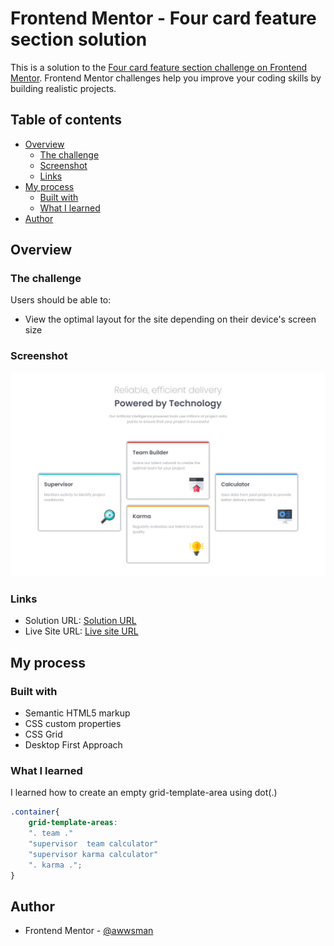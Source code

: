 # Frontend Mentor - Four card feature section solution

This is a solution to the [Four card feature section challenge on Frontend Mentor](https://www.frontendmentor.io/challenges/four-card-feature-section-weK1eFYK). Frontend Mentor challenges help you improve your coding skills by building realistic projects. 

## Table of contents

- [Overview](#overview)
  - [The challenge](#the-challenge)
  - [Screenshot](#screenshot)
  - [Links](#links)
- [My process](#my-process)
  - [Built with](#built-with)
  - [What I learned](#what-i-learned)
- [Author](#author)




## Overview

### The challenge

Users should be able to:

- View the optimal layout for the site depending on their device's screen size

### Screenshot

![](images/screenshot.png)


### Links

- Solution URL: [Solution URL](https://github.com/awwsman/four-card-component.git)
- Live Site URL: [Live site URL ](https://awwsman.github.io/four-card-component/)

## My process

### Built with

- Semantic HTML5 markup
- CSS custom properties
- CSS Grid
- Desktop First Approach



### What I learned

I learned how to create an empty grid-template-area using dot(.)


```css
.container{
    grid-template-areas: 
    ". team ."
    "supervisor  team calculator"
    "supervisor karma calculator"
    ". karma .";
}
```




## Author


- Frontend Mentor - [@awwsman](https://www.frontendmentor.io/profile/awwsman)


